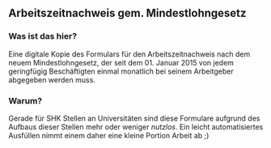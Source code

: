 ## Arbeitszeitnachweis gem. Mindestlohngesetz

### Was ist das hier?

Eine digitale Kopie des Formulars für den Arbeitszeitnachweis nach dem neuem Mindestlohngesetz, der seit dem 01. Januar 2015 von jedem geringfügig Beschäftigten einmal monatlich bei seinem Arbeitgeber abgegeben werden muss.

### Warum?

Gerade für SHK Stellen an Universitäten sind diese Formulare aufgrund des Aufbaus dieser Stellen mehr oder weniger *nutzlos*. Ein leicht automatisiertes Ausfüllen nimmt einem daher eine kleine Portion Arbeit ab ;)
